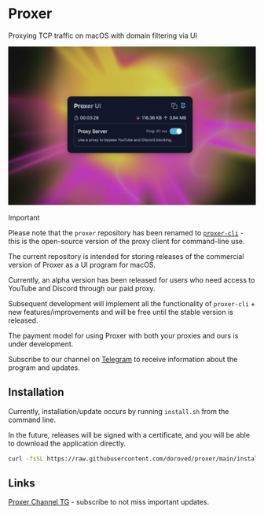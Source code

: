 # Proxer

Proxying TCP traffic on macOS with domain filtering via UI

![proxer screenshot](proxer.png)

> [!IMPORTANT]
> Please note that the `proxer` repository has been renamed to [`proxer-cli`](https://github.com/doroved/proxer-ui) - this is the open-source version of the proxy client for command-line use.

The current repository is intended for storing releases of the commercial version of Proxer as a UI program for macOS.

Currently, an alpha version has been released for users who need access to YouTube and Discord through our paid proxy.

Subsequent development will implement all the functionality of `proxer-cli` + new features/improvements and will be free until the stable version is released.

The payment model for using Proxer with both your proxies and ours is under development.

Subscribe to our channel on [Telegram](https://t.me/macproxer) to receive information about the program and updates.

## Installation

Currently, installation/update occurs by running `install.sh` from the command line.

In the future, releases will be signed with a certificate, and you will be able to download the application directly.

```bash
curl -fsSL https://raw.githubusercontent.com/doroved/proxer/main/install.sh | bash
```

## Links

[Proxer Channel TG](https://t.me/macproxer) - subscribe to not miss important updates.
